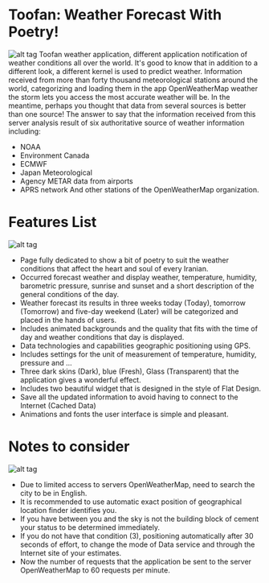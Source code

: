 # Toofan: Weather Forecast With Poetry!
![alt tag](http://uupload.ir/files/ix29_ir.actfun.toofan0.jpg)
Toofan weather application, different application notification of weather conditions all over the world. It's good to know that in addition to a different look, a different kernel is used to predict weather.
Information received from more than forty thousand meteorological stations around the world, categorizing and loading them in the app OpenWeatherMap weather the storm lets you access the most accurate weather will be. In the meantime, perhaps you thought that data from several sources is better than one source! The answer to say that the information received from this server analysis result of six authoritative source of weather information including:

* NOAA
* Environment Canada
* ECMWF
* Japan Meteorological
* Agency METAR data from airports
* APRS network
And other stations of the OpenWeatherMap organization.

# Features List
![alt tag](http://uupload.ir/files/bbco_ir.actfun.toofan3.jpg)
* Page fully dedicated to show a bit of poetry to suit the weather conditions that affect the heart and soul of every Iranian.
* Occurred forecast weather and display weather, temperature, humidity, barometric pressure, sunrise and sunset and a short description of the general conditions of the day.
* Weather forecast its results in three weeks today (Today), tomorrow (Tomorrow) and five-day weekend (Later) will be categorized and placed in the hands of users.
* Includes animated backgrounds and the quality that fits with the time of day and weather conditions that day is displayed.
* Data technologies and capabilities geographic positioning using GPS.
* Includes settings for the unit of measurement of temperature, humidity, pressure and ...
* Three dark skins (Dark), blue (Fresh), Glass (Transparent) that the application gives a wonderful effect.
* Includes two beautiful widget that is designed in the style of Flat Design.
* Save all the updated information to avoid having to connect to the Internet (Cached Data)
* Animations and fonts the user interface is simple and pleasant.

# Notes to consider

![alt tag](http://uupload.ir/files/xofg_ir.actfun.toofan1.jpg)

* Due to limited access to servers OpenWeatherMap, need to search the city to be in English.
* It is recommended to use automatic exact position of geographical location finder identifies you.
* If you have between you and the sky is not the building block of cement your status to be determined immediately.
* If you do not have that condition (3), positioning automatically after 30 seconds of effort, to change the mode of Data service and through the Internet site of your estimates.
* Now the number of requests that the application be sent to the server OpenWeatherMap to 60 requests per minute.
